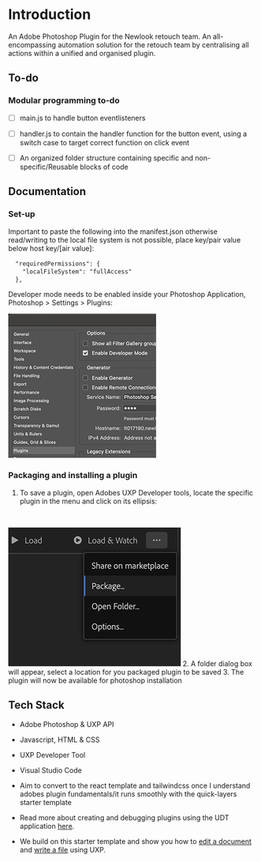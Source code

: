 # Introduction

An Adobe Photoshop Plugin for the Newlook retouch team. An all-encompassing automation solution for the retouch team by centralising all actions within a unified and organised plugin.


## To-do

### Modular programming to-do

- [ ] main.js to handle button eventlisteners 
- [ ] handler.js  to contain the handler function for the button event, using a switch case to target correct function on click event 
- [ ] An organized folder structure containing specific and non-specific/Reusable blocks of code


## Documentation

### Set-up

Important to paste the following into the manifest.json otherwise read/writing to the local file system is not possible, place key/pair value below host key/[air value]:

```
  "requiredPermissions": {
    "localFileSystem": "fullAccess"
  },  

```

Developer mode needs to be enabled inside your Photoshop Application, Photoshop > Settings > Plugins:
</br>

![Developer Mode Enabled](/assets/documention/dev.png)

### Packaging and installing a plugin 

1. To save a plugin, open Adobes UXP Developer tools, locate the specific plugin in the menu and click on its ellipsis:
</br>

![Save/Package a plugin](/assets/documention/package.png)
2. A folder dialog box will appear, select a location for you packaged plugin to be saved
3. The plugin will now be available for photoshop installation 

## Tech Stack

* Adobe Photoshop & UXP API
* Javascript, HTML & CSS
* UXP Developer Tool
* Visual Studio Code
* Aim to convert to the react template and tailwindcss once I understand adobes plugin fundamentals/it runs smoothly with the quick-layers starter template 


* Read more about creating and debugging plugins using the UDT application [here](https://developer.adobe.com/photoshop/uxp/2022/guides/devtool/udt-walkthrough/). 
* We build on this starter template and show you how to [edit a document](https://developer.adobe.com/photoshop/uxp/2022/guides/getting-started/editing-the-document/) and [write a file](https://developer.adobe.com/photoshop/uxp/2022/guides/getting-started/writing-a-file/) using UXP. 
